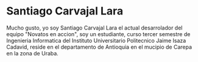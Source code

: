 # Santiago Carvajal Lara

Mucho gusto, yo soy Santiago Carvajal Lara el actual desarrolador del equipo "Novatos en accion", soy un estudiante, curso tercer semestre de Ingenieria Informatica del Instituto Universitario Politecnico Jaime Isaza Cadavid, reside en el departamento de Antioquia en el mucipio de Carepa en la zona de Uraba.


